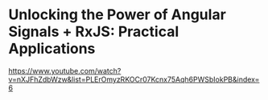 # Unlocking the Power of Angular Signals + RxJS: Practical Applications
https://www.youtube.com/watch?v=nXJFhZdbWzw&list=PLErOmyzRKOCr07Kcnx75Aqh6PWSbIokPB&index=6

